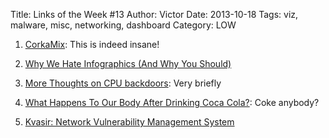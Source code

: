 Title: Links of the Week #13
Author: Victor
Date: 2013-10-18
Tags: viz, malware, misc, networking, dashboard
Category: LOW

1.  [CorkaMix][1]: This is indeed insane!
2.  [Why We Hate Infographics (And Why You Should)][2]
3.  <p itemprop="name">
      <a href="http://theinvisiblethings.blogspot.de/2009/06/more-thoughts-on-cpu-backdoors.html">More Thoughts on CPU backdoors</a>: Very briefly
    </p>

4.  [What Happens To Our Body After Drinking Coca Cola?][3]: Coke anybody?
5.  [Kvasir: Network Vulnerability Management System][4]

 [1]: http://code.google.com/p/corkami/wiki/mix?show=content
 [2]: http://insights.qunb.com/why-we-hate-infographics-and-why-you-should
 [3]: http://www.pakalertpress.com/2013/09/21/what-happens-to-our-body-after-drinking-coca-cola/
 [4]: http://blogs.cisco.com/security/introducing-kvasir/